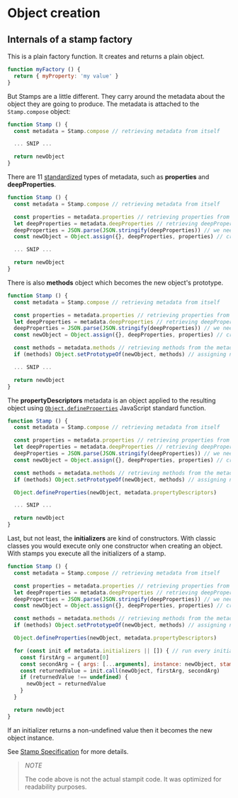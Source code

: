 # Object creation

## Internals of a stamp factory

This is a plain factory function. It creates and returns a plain object.

```js
function myFactory () {
  return { myProperty: 'my value' }
}
```

But Stamps are a little different. They carry around the metadata about the object they are going to produce. The metadata is attached to the `Stamp.compose` object:

```js
function Stamp () {
  const metadata = Stamp.compose // retrieving metadata from itself

  ... SNIP ...

  return newObject
}
```

There are 11 [standardized](/specification.md) types of metadata, such as **properties** and **deepProperties**.

```js
function Stamp () {
  const metadata = Stamp.compose // retrieving metadata from itself

  const properties = metadata.properties // retrieving properties from the metadata
  let deepProperties = metadata.deepProperties // retrieving deepProperties from the metadata
  deepProperties = JSON.parse(JSON.stringify(deepProperties)) // we need to clone deepProperties
  const newObject = Object.assign({}, deepProperties, properties) // creating new object using the properties

  ... SNIP ...

  return newObject
}
```

There is also **methods** object which becomes the new object's prototype.

```js
function Stamp () {
  const metadata = Stamp.compose // retrieving metadata from itself

  const properties = metadata.properties // retrieving properties from the metadata
  let deepProperties = metadata.deepProperties // retrieving deepProperties from the metadata
  deepProperties = JSON.parse(JSON.stringify(deepProperties)) // we need to clone deepProperties
  const newObject = Object.assign({}, deepProperties, properties) // creating new object using the properties

  const methods = metadata.methods // retrieving methods from the metadata
  if (methods) Object.setPrototypeOf(newObject, methods) // assigning new object's prototype

  ... SNIP ...

  return newObject
}
```

The **propertyDescriptors** metadata is an object applied to the resulting object using [`Object.defineProperties`](https://mdn.io/defineProperties) JavaScript standard function.

```js
function Stamp () {
  const metadata = Stamp.compose // retrieving metadata from itself

  const properties = metadata.properties // retrieving properties from the metadata
  let deepProperties = metadata.deepProperties // retrieving deepProperties from the metadata
  deepProperties = JSON.parse(JSON.stringify(deepProperties)) // we need to clone deepProperties
  const newObject = Object.assign({}, deepProperties, properties) // creating new object using the properties

  const methods = metadata.methods // retrieving methods from the metadata
  if (methods) Object.setPrototypeOf(newObject, methods) // assigning new object's prototype

  Object.defineProperties(newObject, metadata.propertyDescriptors)

  ... SNIP ...

  return newObject
}
```

Last, but not least, the **initializers** are kind of constructors. With classic classes you would execute only one constructor when creating an object. With stamps you execute all the initializers of a stamp.

```js
function Stamp () {
  const metadata = Stamp.compose // retrieving metadata from itself

  const properties = metadata.properties // retrieving properties from the metadata
  let deepProperties = metadata.deepProperties // retrieving deepProperties from the metadata
  deepProperties = JSON.parse(JSON.stringify(deepProperties)) // we need to clone deepProperties
  const newObject = Object.assign({}, deepProperties, properties) // creating new object using the properties

  const methods = metadata.methods // retrieving methods from the metadata
  if (methods) Object.setPrototypeOf(newObject, methods) // assigning new object's prototype

  Object.defineProperties(newObject, metadata.propertyDescriptors)

  for (const init of metadata.initializers || []) { // run every initializer one by one
    const firstArg = argument[0]
    const secondArg = { args: [...arguments], instance: newObject, stamp: Stamp }
    const returnedValue = init.call(newObject, firstArg, secondArg)
    if (returnedValue !== undefined) {
      newObject = returnedValue
    }
  }

  return newObject
}
```

If an initializer returns a non-undefined value then it becomes the new object instance.

See [Stamp Specification](/specification.md) for more details.

> _NOTE_
>
> The code above is not the actual stampit code. It was optimized for readability purposes.



